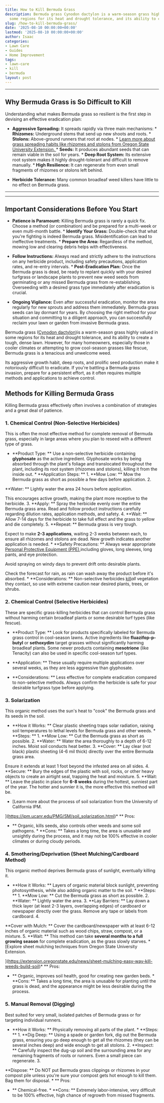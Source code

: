 ```yaml
---
title: How to Kill Bermuda Grass
description: Bermuda grass Cynodon dactylon is a warm-season grass highly valued in
  some regions for its heat and drought tolerance, and its ability to create a tough,...
slug: /how-to-kill-bermuda-grass/
date: '2025-08-10 00:00:00+00:00'
lastmod: '2025-08-10 00:00:00+00:00'
author: Isaac
categories:
- Lawn Care
- Guides
- Home Improvement
tags:
- lawn-care
- kill
- bermuda
layout: post
---
```

---

## Why Bermuda Grass is So Difficult to Kill
Understanding what makes Bermuda grass so resilient is the first step in devising an effective eradication plan:

* **Aggressive Spreading:** It spreads rapidly via three main mechanisms: * **Rhizomes:** Underground stems that send up new shoots and roots. * **Stolons:** Above-ground runners that root at nodes. * [Learn more about grass spreading habits like rhizomes and stolons from Oregon State University Extension.
](https://extension.oregonstate.edu/gardening/[lawn-care](https://pestpolicy.com/how-to-control-bermuda-grass/)/understanding-grass-spreading-habits)* **Seeds:** It produces abundant seeds that can remain viable in the soil for years. * **Deep Root System:** Its extensive root system makes it highly drought-tolerant and difficult to remove manually. * **High Resilience:** It can regenerate from even small fragments of rhizomes or stolons left behind.

* **Herbicide Tolerance:** Many common broadleaf weed killers have little to no effect on Bermuda grass.
---
---

## Important Considerations Before You Start

* **Patience is Paramount:** Killing Bermuda grass is rarely a quick fix. Choose a method (or combination) and be prepared for a multi-week or even multi-month battle. * **Identify Your Grass:** Double-check that what you're fighting is indeed Bermuda grass. Misidentification can lead to ineffective treatments. * **Prepare the Area:** Regardless of the method, mowing low and clearing debris helps with effectiveness.

* **Follow Instructions:** Always read and strictly adhere to the instructions on any herbicide product, including safety precautions, application rates, and re-entry intervals. * **Post-Eradication Plan:** Once the Bermuda grass is dead, be ready to replant quickly with your desired turfgrass or landscape plants to prevent new weed seeds from germinating or any missed Bermuda grass from re-establishing. Overseeding with a desired grass type immediately after eradication is crucial.

* **Ongoing Vigilance:** Even after successful eradication, monitor the area regularly for new sprouts and address them immediately. Bermuda grass seeds can lay dormant for years.
By choosing the right method for your situation and committing to a diligent approach, you can successfully reclaim your lawn or garden from invasive Bermuda grass.

Bermuda grass ([Cynodon dactylon](https://plants.ces.ncsu.edu/plants/cynodon-dactylon/))is a warm-season grass highly valued in some regions for its heat and drought tolerance, and its ability to create a tough, dense lawn. However, for many homeowners, especially those in cooler climates or attempting to grow cool-season grasses like fescue, Bermuda grass is a tenacious and unwelcome weed.

Its aggressive growth habit, deep roots, and prolific seed production make it notoriously difficult to eradicate. If you're battling a Bermuda grass invasion, prepare for a persistent effort, as it often requires multiple methods and applications to achieve control.

##  Methods for Killing Bermuda Grass

Killing Bermuda grass effectively often involves a combination of strategies and a great deal of patience.

###  1. Chemical Control (Non-Selective Herbicides)

This is often the most effective method for complete removal of Bermuda grass, especially in large areas where you plan to reseed with a different type of grass.

* **Product Type: ** Use a non-selective herbicide containing **glyphosate** as the active ingredient. Glyphosate works by being absorbed through the plant's foliage and translocated throughout the plant, including its root system (rhizomes and stolons), killing it from the inside out. * **Application Steps: ** 1. **Mow Low: ** Mow the Bermuda grass as short as possible a few days before application. 2.

**Water: ** Lightly water the area 24 hours before application.

This encourages active growth, making the plant more receptive to the herbicide. 3. **Apply: ** Spray the herbicide evenly over the entire Bermuda grass area. Read and follow product instructions carefully regarding dilution rates, application methods, and safety. 4. **Wait: ** Allow 7-14 days for the herbicide to take full effect and the grass to yellow and die completely. 5. **Repeat: ** Bermuda grass is very tough.

Expect to make **2-3 applications**, waiting 2-3 weeks between each, to ensure all rhizomes and stolons are dead. New growth indicates another application is needed. * **Safety Precautions: ** Always wear appropriate [Personal Protective Equipment (PPE)](https://www.epa.gov/pesticide-worker-safety/personal-protective-equipment-ppe-pesticide-handlers),including gloves, long sleeves, long pants, and eye protection.

Avoid spraying on windy days to prevent drift onto desirable plants.

Check the forecast for rain, as rain can wash away the product before it's absorbed. * **Considerations: ** Non-selective herbicides [kill](https://pestpolicy.com/does-the-dryer-kill-fleas/)*all* vegetation they contact, so use with extreme caution near desired plants, trees, or shrubs.

###  2. Chemical Control (Selective Herbicides)

These are specific grass-killing herbicides that can control Bermuda grass without harming certain broadleaf plants or some desirable turf types (like fescue).

* **Product Type: ** Look for products specifically labeled for Bermuda grass control in cool-season lawns. Active ingredients like **fluazifop-p-butyl** or **sethoxydim** target grasses without significantly harming broadleaf plants. Some newer products containing **mesotrione** (like Tenacity) can also be used in specific cool-season turf types.

* **Application: ** These usually require multiple applications over several weeks, as they are less aggressive than glyphosate.

* **Considerations: ** Less effective for complete eradication compared to non-selective methods. Always confirm the herbicide is safe for your desirable turfgrass type before applying.

###  3. Solarization

This organic method uses the sun's heat to "cook" the Bermuda grass and its seeds in the soil.

* **How it Works: ** Clear plastic sheeting traps solar radiation, raising soil temperatures to lethal levels for Bermuda grass and other weeds. * **Steps: ** 1. **Mow Low: ** Cut the Bermuda grass as short as possible. 2. **Water: ** Water the area thoroughly to a depth of 6-12 inches. Moist soil conducts heat better. 3. **Cover: ** Lay clear (not black) plastic sheeting (4-6 mil thick) directly over the entire Bermuda grass area.

Ensure it extends at least 1 foot beyond the infested area on all sides. 4. **Secure: ** Bury the edges of the plastic with soil, rocks, or other heavy objects to create an airtight seal, trapping the heat and moisture. 5. **Wait: ** Leave the plastic in place for **6-8 weeks** during the hottest, sunniest part of the year. The hotter and sunnier it is, the more effective this method will be.

* [Learn more about the process of soil solarization from the University of California IPM.

](https://ipm.ucanr.edu/PMG/SM/soil_solarization.html)* **
Pros:

- ** Organic, kills seeds, also controls other weeds and some soil pathogens. * **Cons: ** Takes a long time, the area is unusable and unsightly during the process, and it may not be 100% effective in cooler climates or during cloudy periods.

###  4. Smothering/Deprivation (Sheet Mulching/Cardboard Method)

This organic method deprives Bermuda grass of sunlight, eventually killing it.

* **How it Works: ** Layers of organic material block sunlight, preventing photosynthesis, while also adding organic matter to the soil. * **Steps: ** 1. **Mow Low: ** Cut the Bermuda grass as short as possible. 2. **Water: ** Lightly water the area. 3. **Lay Barriers: ** Lay down a thick layer (at least 2-3 layers, overlapping edges) of cardboard or newspaper directly over the grass. Remove any tape or labels from cardboard. 4.

**Cover with Mulch: ** Cover the cardboard/newspaper with at least 6-12 inches of organic material such as wood chips, straw, compost, or a mixture. 5. **Wait: ** This method can take **several months to a full growing season** for complete eradication, as the grass slowly starves. * [Explore sheet mulching techniques from Oregon State University Extension.

](https://extension.oregonstate.edu/news/sheet-mulching-easy-way-kill-weeds-build-soil)* **
Pros:

- ** Organic, improves soil health, good for creating new garden beds. * **Cons: ** Takes a long time, the area is unusable for planting until the grass is dead, and the appearance might be less desirable during the process.

###  5. Manual Removal (Digging)

Best suited for very small, isolated patches of Bermuda grass or for targeting individual runners.

* **How it Works: ** Physically removing all parts of the plant. * **Steps: ** 1. **Dig Deep: ** Using a spade or garden fork, dig out the Bermuda grass, ensuring you go deep enough to get all the rhizomes (they can be several inches deep) and wide enough to get all stolons. 2. **Inspect: ** Carefully inspect the dug-up soil and the surrounding area for any remaining fragments of roots or runners. Even a small piece can regenerate. 3.

**Dispose: ** Do NOT put Bermuda grass clippings or rhizomes in your compost pile unless you're sure your compost gets hot enough to kill them. Bag them for disposal. * **
Pros:

- ** Chemical-free. * **Cons: ** Extremely labor-intensive, very difficult to be 100% effective, high chance of regrowth from missed fragments.